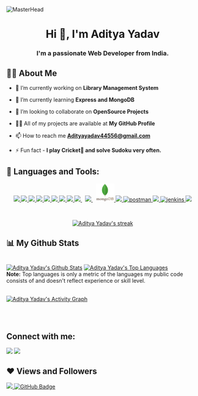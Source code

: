 ![MasterHead](https://jusmarktech.com/public/a/images/pages/web_development.gif)

<h1 align="center">Hi 👋, I'm Aditya Yadav</h1>
<h3 align="center">I'm a passionate Web Developer from India.</h3>


## 🙋‍♂️ About Me

- 🔭 I’m currently working on **Library Management System**

- 🌱 I’m currently learning **Express and MongoDB**

- 👯 I’m looking to collaborate on **OpenSource Projects**

- 👨‍💻 All of my projects are available at **My GitHub Profile**

- 📫 How to reach me **Adityayadav44556@gmail.com**

- ⚡ Fun fact - **I play Cricket🏏 and solve Sudoku very often.**

## 🚀 Languages and Tools:

<p align="center"> 
    <a href="https://www.java.com" target="_blank"> <img src="https://img.icons8.com/color/48/000000/java-coffee-cup-logo.png"/> </a>
    <a href="https://reactjs.org/" target="_blank"> <img src="https://img.icons8.com/color/48/000000/react-native.png"/> </a>
    <a href="https://spring.io/projects/spring-boot" target="_blank"> <img src="https://img.icons8.com/color/48/000000/spring-logo.png"/> </a> 
    <a href="https://developer.mozilla.org/en-US/docs/Web/JavaScript" target="_blank"> <img src="https://img.icons8.com/color/48/000000/javascript.png"/> </a> 
    <a href="https://www.w3.org/html/" target="_blank"> <img src="https://img.icons8.com/color/48/000000/html-5.png"/> </a> 
    <a href="https://www.w3schools.com/css/" target="_blank"> <img src="https://img.icons8.com/color/48/000000/css3.png"/> </a> 
    <a href="https://getbootstrap.com" target="_blank"> <img src="https://img.icons8.com/color/48/000000/bootstrap.png"/> </a> 
    <a href="https://www.python.org" target="_blank"> <img src="https://img.icons8.com/color/48/000000/python.png"/> </a> 
    <a style="padding-right:8px;" href="https://nodejs.org" target="_blank"> <img src="https://img.icons8.com/color/48/000000/nodejs.png"/> </a> 
    <a style="padding-right:8px;" href="https://www.mysql.com/" target="_blank"> <img src="https://img.icons8.com/fluent/50/000000/mysql-logo.png"/> </a>
    <a href="https://www.mongodb.com/" target="_blank"> <img src="https://raw.githubusercontent.com/devicons/devicon/master/icons/mongodb/mongodb-original-wordmark.svg" alt="mongodb" width="48" height="48"/> </a> 
    <a href="https://firebase.google.com/" target="_blank"> <img src="https://img.icons8.com/color/48/000000/firebase.png"/> </a> 
    <a href="https://postman.com" target="_blank"> <img src="https://www.vectorlogo.zone/logos/getpostman/getpostman-icon.svg" alt="postman" width="45" height="45"/> </a>   
    <a href="https://git-scm.com/" target="_blank"> <img src="https://img.icons8.com/color/48/000000/git.png"/> </a> 
    <a href="https://www.jenkins.io" target="_blank"> <img src="https://www.vectorlogo.zone/logos/jenkins/jenkins-icon.svg" alt="jenkins" width="48" height="48"/> </a> 
    <a href="https://kotlinlang.org/" target="_blank"> <img src="https://img.icons8.com/color/48/000000/kotlin.png"/> </a>
    
</p>

<!-- [![React Badge](https://img.shields.io/badge/-React-61DBFB?style=for-the-badge&labelColor=black&logo=react&logoColor=61DBFB)](#)  [![Javascript Badge](https://img.shields.io/badge/-Javascript-F0DB4F?style=for-the-badge&labelColor=black&logo=javascript&logoColor=F0DB4F)](#) [![Typescript Badge](https://img.shields.io/badge/-Typescript-007acc?style=for-the-badge&labelColor=black&logo=typescript&logoColor=007acc)](#) [![Nodejs Badge](https://img.shields.io/badge/-Nodejs-3C873A?style=for-the-badge&labelColor=black&logo=node.js&logoColor=3C873A)](#) [![GraphQL Badge](https://img.shields.io/badge/-GraphQl-e535ab?style=for-the-badge&labelColor=black&logo=node.js&logoColor=e535ab)](#) -->
<br/>

<p align="center">
    <a href="https://github.com/AdityaYadav01/github-readme-streak-stats">
        <img title="🔥 Get streak stats for your profile at git.io/streak-stats" alt="Aditya Yadav's streak" src="https://github-readme-streak-stats.herokuapp.com/?user=AdityaYadav01&theme=black-ice&hide_border=true&stroke=0000&background=060A0CD0"/>
    </a>
</p>

## 📊 My Github Stats

  <br/>
    <a href="https://github.com/AdityaYadav01/github-readme-stats"><img alt="Aditya Yadav's Github Stats" src="https://github-readme-stats.vercel.app/api?username=AdityaYadav01&show_icons=true&count_private=true&theme=react&hide_border=true&bg_color=0D1117" /></a>
  <a href="https://github.com/AdityaYadav01/github-readme-stats"><img alt="Aditya Yadav's Top Languages" src="https://github-readme-stats.vercel.app/api/top-langs/?username=AdityaYadav01&langs_count=8&count_private=true&layout=compact&theme=react&hide_border=true&bg_color=0D1117" /></a>
  <br/>
  <b>Note:</b> Top languages is only a metric of the languages my public code consists of and doesn't reflect experience or skill level.


<br/>
<br/>

<a href="https://github.com/AdityaYadav01/github-readme-activity-graph"><img alt="Aditya Yadav's Activity Graph" src="https://activity-graph.herokuapp.com/graph?username=AdityaYadav01&bg_color=0D1117&color=5BCDEC&line=5BCDEC&point=FFFFFF&hide_border=true" /></a>

<br/>
<br/>

## Connect with me:
<p align="left">

<a href = "https://www.linkedin.com/in/aditya--yadav/"><img src="https://img.icons8.com/fluent/48/000000/linkedin.png"/></a>
<a href = "https://twitter.com/Yadav_Aditya6"><img src="https://img.icons8.com/color/512/twitter.png"></a>


</p>

## ❤ Views and Followers
<a href="https://github.com/Meghna-DAS/github-profile-views-counter">
    <img src="https://komarev.com/ghpvc/?username=AdityaYadav01">
</a>
<a href="https://github.com/AdityaYadav01?tab=followers"><img src="https://img.shields.io/github/followers/AdityaYadav01?label=Followers&style=social" alt="GitHub Badge"></a>

